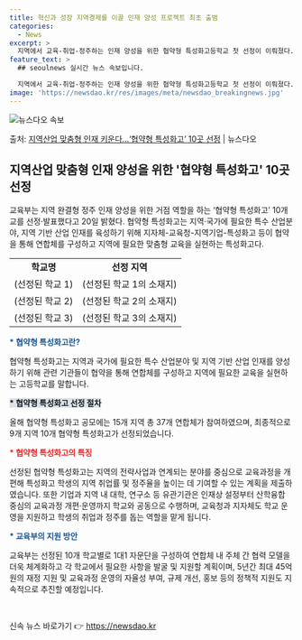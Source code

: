 ```yaml
---
title: 혁신과 성장 지역경제를 이끌 인재 양성 프로젝트 최초 출범
categories:
  - News
excerpt: >
  지역에서 교육-취업-정주하는 인재 양성을 위한 협약형 특성화고등학교 첫 선정이 이뤄졌다. 교육부는 지역 완결…
feature_text: >
  ## seoulnews 실시간 뉴스 속보입니다.

  지역에서 교육-취업-정주하는 인재 양성을 위한 협약형 특성화고등학교 첫 선정이 이뤄졌다. 교육부는 지역 완결…
image: 'https://newsdao.kr/res/images/meta/newsdao_breakingnews.jpg'
---
```


![뉴스다오 속보](https://newsdao.kr/res/images/meta/newsdao_breakingnews.jpg)

<p>출처: <a href="https://newsdao.kr/3851" rel="dofollow">지역산업 맞춤형 인재 키운다…‘협약형 특성화고’ 10곳 선정</a> | 뉴스다오</p>

<h2 data-ke-size="size26">지역산업 맞춤형 인재 양성을 위한 '협약형 특성화고' 10곳 선정</h2>
<p data-ke-size="size16">교육부는 지역 완결형 정주 인재 양성을 위한 거점 역할을 하는 ‘협약형 특성화고’ 10개교를 선정·발표했다고 20일 밝혔다. 협약형 특성화고는 지역·국가에 필요한 특수 산업분야, 지역 기반 산업 인재를 육성하기 위해 지자체-교육청-지역기업-특성화고 등이 협약을 통해 연합체를 구성하고 지역에 필요한 맞춤형 교육을 실현하는 특성화고다.</p>

<table>
  <tr>
    <td style="text-align: center; height: 17px;"><b>학교명</b></td>
    <td style="text-align: center; height: 17px;"><b>선정 지역</b></td>
  </tr>
  <tr>
    <td style="text-align: center; height: 17px;">(선정된 학교 1)</td>
    <td style="text-align: center; height: 17px;">(선정된 학교 1의 소재지)</td>
  </tr>
  <tr>
    <td style="text-align: center; height: 17px;">(선정된 학교 2)</td>
    <td style="text-align: center; height: 17px;">(선정된 학교 2의 소재지)</td>
  </tr>
  <tr>
    <td style="text-align: center; height: 17px;">(선정된 학교 3)</td>
    <td style="text-align: center; height: 17px;">(선정된 학교 3의 소재지)</td>
  </tr>
</table>

<b><span style="color: #1a5490;">* 협약형 특성화고란?</span></b>
<p data-ke-size="size16">협약형 특성화고는 지역과 국가에 필요한 특수 산업분야 및 지역 기반 산업 인재를 양성하기 위해 관련 기관들이 협약을 통해 연합체를 구성하고 지역에 필요한 교육을 실현하는 고등학교를 말합니다.</p>

<b><span style="background-color: #21538527;">* 협약형 특성화고 선정 절차</span></b>
<p data-ke-size="size16">올해 협약형 특성화고 공모에는 15개 지역 총 37개 연합체가 참여하였으며, 최종적으로 9개 지역 10개 협약형 특성화고가 선정되었습니다.</p>

<b><span style="color: #ee2323;">* 협약형 특성화고의 특징</span></b>
<p data-ke-size="size16">선정된 협약형 특성화고는 지역의 전략사업과 연계되는 분야를 중심으로 교육과정을 개편해 특성화고 학생의 지역 취업률 및 정주율을 높이는 데 기여할 수 있는 계획을 제출하였습니다. 또한 기업과 지역 내 대학, 연구소 등 유관기관은 인재상 설정부터 산학융합 중심의 교육과정 개편·운영까지 학교와 공동으로 수행하며, 교육청과 지자체도 학교 운영을 지원하고 학생의 취업과 정주를 돕는 역할을 맡게 됩니다.</p>

<b><span style="color: #1a5490;">* 교육부의 지원 방안</span></b>
<p data-ke-size="size16">교육부는 선정된 10개 학교별로 1대1 자문단을 구성하여 연합체 내 주체 간 협력 모델을 더욱 체계화하고 각 학교에서 필요한 사항을 발굴 및 지원할 계획이며, 5년간 최대 45억 원의 재정 지원 및 교육과정 운영의 자율성 부여, 규제 개선, 홍보 등의 정책적 지원도 지속적으로 추진할 예정입니다.</p>

<p data-ke-size="size16">&nbsp;</p> 

신속 뉴스 바로가기 👉 <a href="https://newsdao.kr" rel="dofollow">https://newsdao.kr</a>


